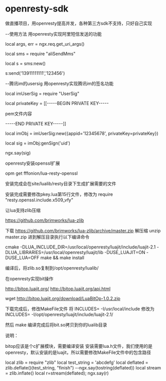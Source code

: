 # openresty-sdk
做直播项目，用openresty提高并发，各种第三方sdk不支持，只好自己实现



--使用方法 用openresty实现阿里短信发送的功能

local args, err = ngx.req.get_uri_args()


local sms = require "aliSendMms"


local s = sms:new()


s:send('13911111111','123456')



--腾讯im的usersig  用openresty实现腾讯im的签名功能


local imUserSig = require "UserSig"


local privateKey = [[-----BEGIN PRIVATE KEY-----

pem文件内容

-----END PRIVATE KEY-----]]

local imObj = imUserSig:new({appid='12345678', privateKey=privateKey})

local sig = imObj:genSign('uid')

ngx.say(sig)




openresty安装openssl扩展

opm get fffonion/lua-resty-openssl

安装完成会在site/lualib/resty目录下生成扩展需要的文件

安装完成需要修改pkey.lua第15行文件，修改为
require "resty.openssl.include.x509_vfy"


让lua支持zlib压缩

https://github.com/brimworks/lua-zlib

下载 https://github.com/brimworks/lua-zlib/archive/master.zip
解压缩 unzip master.zip
进到解压目录执行以下编译命令

cmake -DLUA_INCLUDE_DIR=/usr/local/openresty/luajit/include/luajit-2.1 -DLUA_LIBRARIES=/usr/local/openresty/luajit/lib -DUSE_LUAJIT=ON -DUSE_LUA=OFF
make && make install

编译后，将zlib.so复制到/opt/openresty/lualib/


在openresty实现bit操作

http://bitop.luajit.org/
http://bitop.luajit.org/api.html

wget http://bitop.luajit.org/download/LuaBitOp-1.0.2.zip

下载完成后，修改MakeFile文件
将
INCLUDES= -I/usr/local/include
修改为
INCLUDES= -I/opt/openresty/luajit/include/luajit-2.1/

然后
make
编译完成后将bit.so拷贝到你的lualib目录

说明：

bitop应该是个c扩展模块，需要编译安装
安装需要lua.h文件，我们使用的是openresty，默认安装的是luajit，所以需要修改MakeFile文件中的包含路径



local zlib = require "zlib"
local test_string = 'abcdefg'
local deflated = zlib.deflate()(test_string, "finish")
--ngx.say(tostring(deflated))
local stream = zlib.inflate()
local r=stream(deflated);
ngx.say(r)
